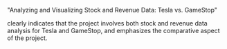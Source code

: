 "Analyzing and Visualizing Stock and Revenue Data: Tesla vs. GameStop"

clearly indicates that the project involves both stock and revenue data analysis for Tesla and GameStop, and emphasizes the comparative aspect of the project.
